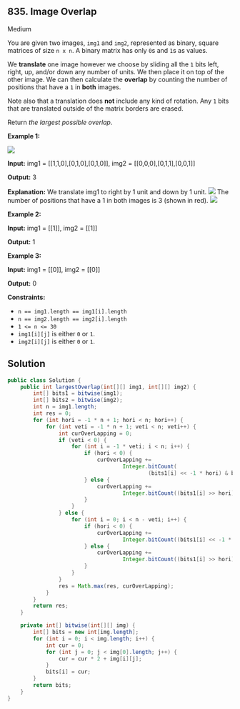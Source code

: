 ## 835\. Image Overlap

Medium

You are given two images, `img1` and `img2`, represented as binary, square matrices of size `n x n`. A binary matrix has only `0`s and `1`s as values.

We **translate** one image however we choose by sliding all the `1` bits left, right, up, and/or down any number of units. We then place it on top of the other image. We can then calculate the **overlap** by counting the number of positions that have a `1` in **both** images.

Note also that a translation does **not** include any kind of rotation. Any `1` bits that are translated outside of the matrix borders are erased.

Return _the largest possible overlap_.

**Example 1:**

![](https://assets.leetcode.com/uploads/2020/09/09/overlap1.jpg)

**Input:** img1 = [[1,1,0],[0,1,0],[0,1,0]], img2 = [[0,0,0],[0,1,1],[0,0,1]]

**Output:** 3

**Explanation:** We translate img1 to right by 1 unit and down by 1 unit. ![](https://assets.leetcode.com/uploads/2020/09/09/overlap_step1.jpg) The number of positions that have a 1 in both images is 3 (shown in red). ![](https://assets.leetcode.com/uploads/2020/09/09/overlap_step2.jpg)

**Example 2:**

**Input:** img1 = [[1]], img2 = [[1]]

**Output:** 1

**Example 3:**

**Input:** img1 = [[0]], img2 = [[0]]

**Output:** 0

**Constraints:**

*   `n == img1.length == img1[i].length`
*   `n == img2.length == img2[i].length`
*   `1 <= n <= 30`
*   `img1[i][j]` is either `0` or `1`.
*   `img2[i][j]` is either `0` or `1`.

## Solution

```java
public class Solution {
    public int largestOverlap(int[][] img1, int[][] img2) {
        int[] bits1 = bitwise(img1);
        int[] bits2 = bitwise(img2);
        int n = img1.length;
        int res = 0;
        for (int hori = -1 * n + 1; hori < n; hori++) {
            for (int veti = -1 * n + 1; veti < n; veti++) {
                int curOverLapping = 0;
                if (veti < 0) {
                    for (int i = -1 * veti; i < n; i++) {
                        if (hori < 0) {
                            curOverLapping +=
                                    Integer.bitCount(
                                            (bits1[i] << -1 * hori) & bits2[i - -1 * veti]);
                        } else {
                            curOverLapping +=
                                    Integer.bitCount((bits1[i] >> hori) & bits2[i - -1 * veti]);
                        }
                    }
                } else {
                    for (int i = 0; i < n - veti; i++) {
                        if (hori < 0) {
                            curOverLapping +=
                                    Integer.bitCount((bits1[i] << -1 * hori) & bits2[veti + i]);
                        } else {
                            curOverLapping +=
                                    Integer.bitCount((bits1[i] >> hori) & bits2[veti + i]);
                        }
                    }
                }
                res = Math.max(res, curOverLapping);
            }
        }
        return res;
    }

    private int[] bitwise(int[][] img) {
        int[] bits = new int[img.length];
        for (int i = 0; i < img.length; i++) {
            int cur = 0;
            for (int j = 0; j < img[0].length; j++) {
                cur = cur * 2 + img[i][j];
            }
            bits[i] = cur;
        }
        return bits;
    }
}
```